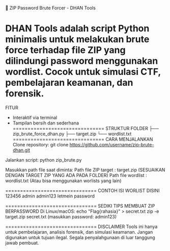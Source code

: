 🔐 ZIP Password Brute Forcer - DHAN Tools

DHAN Tools adalah script Python minimalis untuk melakukan brute force terhadap file ZIP yang dilindungi password menggunakan wordlist. Cocok untuk simulasi CTF, pembelajaran keamanan, dan forensik.
===============================
FITUR
- Interaktif via terminal
- Tampilan bersih dan sederhana
===============================
STRUKTUR FOLDER
├── zip_brute_force_dhan.py
├── target.zip
└── wordlist.txt
===============================
CARA MENJALANKAN
Clone repository:
git clone https://github.com/username/zip-brute-dhan.git

Jalankan script:
python zip_brute.py

Masukkan path file saat diminta:
Path file ZIP target : target.zip (SESUAIKAN DENGAN TARGET ZIP YANG ADA PADA FOLDER)
Path file wordlist : wordlist.txt (Atau bisa menggunakan worlists yang lain)

===============================
CONTOH ISI WORLIST DISINI
123456
admin
admin123
letmein
password

===============================
SEDIKI TIPS MEMBUAT ZIP BERPASSWORD
Di Linux/macOS:
echo "Flag{rahasia}" > secret.txt
zip -e target.zip secret.txt
(masukkan password: admin123)

===============================
DISCLAIMER
Tools ini hanya untuk pembelajaran, analisis forensik, dan simulasi keamanan.
Jangan digunakan untuk tujuan ilegal. Segala penyalahgunaan di luar tanggung jawab pembuat.
